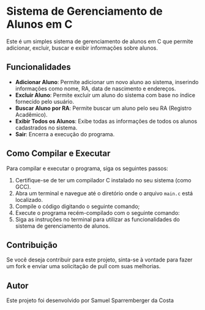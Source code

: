 # Sistema de Gerenciamento de Alunos em C

Este é um simples sistema de gerenciamento de alunos em C que permite adicionar, excluir, buscar e exibir informações sobre alunos.

## Funcionalidades

- **Adicionar Aluno**: Permite adicionar um novo aluno ao sistema, inserindo informações como nome, RA, data de nascimento e endereços.
- **Excluir Aluno**: Permite excluir um aluno do sistema com base no índice fornecido pelo usuário.
- **Buscar Aluno por RA**: Permite buscar um aluno pelo seu RA (Registro Acadêmico).
- **Exibir Todos os Alunos**: Exibe todas as informações de todos os alunos cadastrados no sistema.
- **Sair**: Encerra a execução do programa.

## Como Compilar e Executar

Para compilar e executar o programa, siga os seguintes passos:

1. Certifique-se de ter um compilador C instalado no seu sistema (como GCC).
2. Abra um terminal e navegue até o diretório onde o arquivo `main.c` está localizado.
3. Compile o código digitando o seguinte comando;
4. Execute o programa recém-compilado com o seguinte comando:
5. Siga as instruções no terminal para utilizar as funcionalidades do sistema de gerenciamento de alunos.

## Contribuição

Se você deseja contribuir para este projeto, sinta-se à vontade para fazer um fork e enviar uma solicitação de pull com suas melhorias.

## Autor

Este projeto foi desenvolvido por Samuel Sparremberger da Costa

